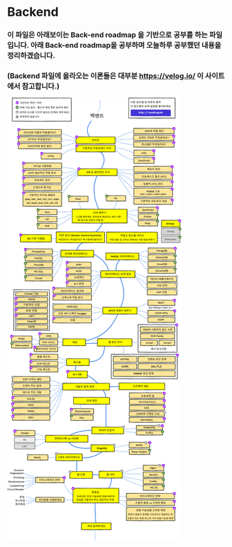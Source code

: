 # Backend
### 이 파일은 아래보이는 Back-end roadmap 을 기반으로 공부를 하는 파일 입니다. 아래 Back-end roadmap을 공부하며 오늘하루 공부했던 내용을 정리하겠습니다.

### (Backend 파일에 올라오는 이론들은 대부분 https://velog.io/ 이 사이트에서 참고합니다.)
<img src = "img/back-end_roadmap.png">